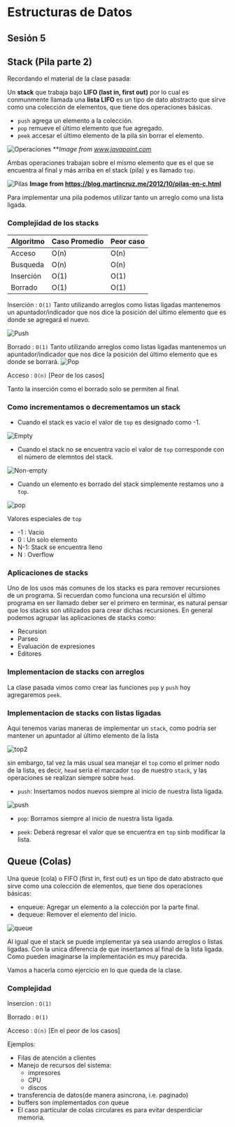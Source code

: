 # Estructuras de Datos
## Sesión 5

## Stack (Pila parte 2)

Recordando el material de la clase pasada:

Un **stack** que trabaja bajo **LIFO (last in, first out)** por lo cual es conmunmente llamada una **lista LIFO** es un tipo de dato abstracto que 
sirve como una colecci&oacute;n de elementos, que tiene dos operaciones básicas.
- `push` agrega un elemento a la colecci&oacute;n.
- `pop` remueve el &uacute;ltimo elemento que fue agregado.
- `peek` accesar el &uacute;ltimo elemento de la pila sin borrar el elemento.

![Operaciones](images/ds-stack-introduction.png)
***Image from www.javapoint.com*

Ambas operaciones trabajan sobre el mismo elemento que es el que se encuentra al final y más arriba en el stack (pila) y es llamado `top`.

![Pilas](images/pilas_cpp.jpg)
**Image from https://blog.martincruz.me/2012/10/pilas-en-c.html**

Para implementar una pila podemos utilizar tanto un arreglo como una lista ligada.

### Complejidad de los stacks
| Algoritmo     | Caso Promedio | Peor caso |
| ------------- |---------------| ----------|
| Acceso        | O(n)          | O(n)      |
| Busqueda      | O(n)          | O(n)      |
| Inserción     | O(1)          | O(1)      |
| Borrado       | O(1)          | O(1)      |

Inserci&oacute;n : `O(1)` Tanto utilizando arreglos como listas ligadas mantenemos un apuntador/indicador que nos dice la posici&oacute;n del &uacute;ltimo elemento que es donde se agregar&aacute; el nuevo.

![Push](images/ds-stack-introduction2.png)

Borrado :  `O(1)` Tanto utilizando arreglos como listas ligadas mantenemos un apuntador/indicador que nos dice la posici&oacute;n del &uacute;ltimo elemento que es donde se borrar&aacute;.
![Pop](images/ds-stack-introduction3.png)


Acceso : `O(n)` [Peor de los casos] 

Tanto la inserci&oacute;n como el borrado solo se permiten al final.

### Como incrementamos o decrementamos un stack

- Cuando el stack es vacio el valor de `top` es designado como -1.

![Empty](images/ds-stack-introduction-empty-stack.png)

- Cuando el stack no se encuentra vacio el valor de `top` corresponde con el n&uacute;mero de elemntos del stack.

![Non-empty](images/ds-stack-introduction-not-empty-stack.png)

- Cuando un elemento es borrado del stack simplemente restamos uno a `top`.

![pop](images/ds-stack-introduction-deletion-element.png)


Valores especiales de `top`
- -1 :	Vacio
- 0  :	Un solo elemento
- N-1:	Stack se encuentra lleno
- N  :	Overflow

### Aplicaciones de stacks

Uno de los usos m&aacute;s comunes de los stacks es para remover recursiones de un programa. Si recuerdan como funciona una recursi&oacute;n el &uacute;ltimo programa en ser llamado deber ser el primero en terminar, es natural pensar que los stacks son utilizados para crear dichas recursiones. En general podemos agrupar las aplicaciones de stacks como:

- Recursion
- Parseo
- Evaluaci&oacute;n de expresiones
- Editores


### Implementacion de stacks con arreglos

La clase pasada vimos como crear las funciones `pop` y `push` hoy agregaremos `peek`.

### Implementacion de stacks con listas ligadas
Aqui tenemos varias maneras de implementar un `stack`, como podria ser mantener un apuntador al &uacute;ltimo elemento de la lista

![top2](images/ds-linked-list-implementation-stack.png)


sin embargo, tal vez la m&aacute;s usual sea manejar el `top` como el primer nodo de la lista, es decir, `head` ser&iacute;a el marcador `top` de nuestro `stack`, y las operaciones se realizan siempre sobre `head`.


- `push`: Insertamos nodos nuevos siempre al inicio de nuestra lista ligada. 

![push](images/ds-linked-list-implementation-stack2.png)

- `pop`: Borramos siempre al inicio de nuestra lista ligada.

- `peek`: Deberá regresar el valor que se encuentra en `top` sinb modificar la lista.

## Queue (Colas)

Una queue (cola) o FIFO (first in, first out) es un tipo de dato abstracto que sirve como una colecci&oacute;n de elementos, que tiene dos operaciones b&aacute;sicas:
- enqueue:  Agregar un elemento a la colecci&oacute;n por la parte final.
- dequeue: Remover el elemento del inicio.

![queue](images/queue.png)

Al igual que el stack se puede implementar ya sea usando arreglos o listas ligadas. Con la unica diferencia de que insertamos al final de la lista ligada. Como  pueden imaginarse la implementaci&oacute;n es muy parecida. 

Vamos a hacerla como ejercicio en lo que queda de la clase.

### Complejidad
Insercion : `O(1)`

Borrado  : `O(1)`

Acceso : `O(n)` [En el peor de los casos]

Ejemplos:
- Filas de atenci&oacute;n a clientes
- Manejo de recursos del sistema:
    - impresores
    - CPU
    - discos
- transferencia de datos(de manera asincrona, i.e. paginado)
- buffers son implementados con queue
- El caso particular de colas circulares es para evitar desperdiciar memoria.
